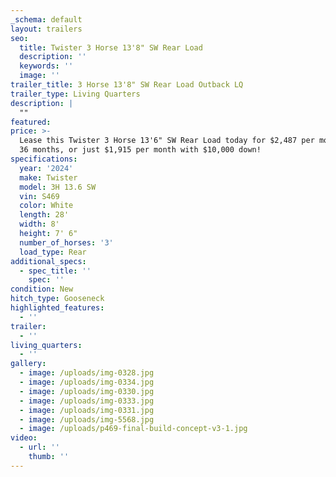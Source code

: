 ```yaml
---
_schema: default
layout: trailers
seo:
  title: Twister 3 Horse 13'8" SW Rear Load
  description: ''
  keywords: ''
  image: ''
trailer_title: 3 Horse 13'8" SW Rear Load Outback LQ
trailer_type: Living Quarters
description: |
  ""
featured:
price: >-
  Lease this Twister 3 Horse 13'6" SW Rear Load today for $2,487 per month for
  36 months, or just $1,915 per month with $10,000 down! 
specifications:
  year: '2024'
  make: Twister
  model: 3H 13.6 SW
  vin: S469
  color: White
  length: 28'
  width: 8'
  height: 7' 6"
  number_of_horses: '3'
  load_type: Rear
additional_specs:
  - spec_title: ''
    spec: ''
condition: New
hitch_type: Gooseneck
highlighted_features:
  - ''
trailer:
  - ''
living_quarters:
  - ''
gallery:
  - image: /uploads/img-0328.jpg
  - image: /uploads/img-0334.jpg
  - image: /uploads/img-0330.jpg
  - image: /uploads/img-0333.jpg
  - image: /uploads/img-0331.jpg
  - image: /uploads/img-5568.jpg
  - image: /uploads/p469-final-build-concept-v3-1.jpg
video:
  - url: ''
    thumb: ''
---
```

